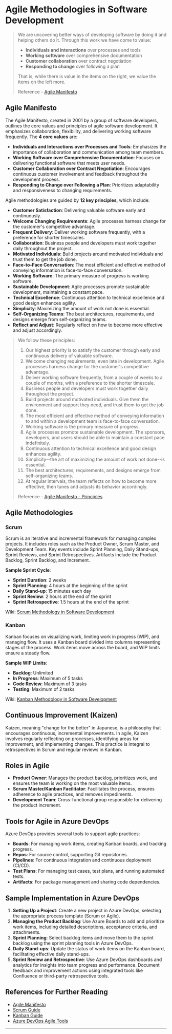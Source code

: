 # Agile Methodologies in Software Development

>
>
> We are uncovering better ways of developing software by doing it and helping others do it.
> Through this work we have come to value:
>
> - **Individuals and interactions** over processes and tools
> - **Working software** over comprehensive documentation
> - **Customer collaboration** over contract negotiation
> - **Responding to change** over following a plan
>
> That is, while there is value in the items on
> the right, we value the items on the left more.
>
> Reference - [Agile Manifesto](https://agilemanifesto.org/)
>

## Agile Manifesto

The Agile Manifesto, created in 2001 by a group of software developers, outlines the core values and principles of agile software development. It emphasizes collaboration, flexibility, and delivering working software frequently. The **4 core values** are:

- **Individuals and Interactions over Processes and Tools**: Emphasizes the importance of collaboration and communication among team members.
- **Working Software over Comprehensive Documentation**: Focuses on delivering functional software that meets user needs.
- **Customer Collaboration over Contract Negotiation**: Encourages continuous customer involvement and feedback throughout the development process.
- **Responding to Change over Following a Plan**: Prioritizes adaptability and responsiveness to changing requirements.

Agile methodologies are guided by **12 key principles**, which include:

- **Customer Satisfaction**: Delivering valuable software early and continuously.
- **Welcome Changing Requirements**: Agile processes harness change for the customer's competitive advantage.
- **Frequent Delivery**: Deliver working software frequently, with a preference for shorter timescales.
- **Collaboration**: Business people and developers must work together daily throughout the project.
- **Motivated Individuals**: Build projects around motivated individuals and trust them to get the job done.
- **Face-to-Face Conversation**: The most efficient and effective method of conveying information is face-to-face conversation.
- **Working Software**: The primary measure of progress is working software.
- **Sustainable Development**: Agile processes promote sustainable development, maintaining a constant pace.
- **Technical Excellence**: Continuous attention to technical excellence and good design enhances agility.
- **Simplicity**: Maximizing the amount of work not done is essential.
- **Self-Organizing Teams**: The best architectures, requirements, and designs emerge from self-organizing teams.
- **Reflect and Adjust**: Regularly reflect on how to become more effective and adjust accordingly.

>
> We follow these principles:
>
> 1. Our highest priority is to satisfy the customer through early and continuous delivery of valuable software.
> 2. Welcome changing requirements, even late in development. Agile processes harness change for the customer's competitive advantage.
> 3. Deliver working software frequently, from a couple of weeks to a couple of months, with a preference to the shorter timescale.
> 4. Business people and developers must work together daily throughout the project.
> 5. Build projects around motivated individuals. Give them the environment and support they need, and trust them to get the job done.
> 6. The most efficient and effective method of conveying information to and within a development team is face-to-face conversation.
> 7. Working software is the primary measure of progress.
> 8. Agile processes promote sustainable development. The sponsors, developers, and users should be able to maintain a constant pace indefinitely.
> 9. Continuous attention to technical excellence and good design enhances agility.
> 10. Simplicity--the art of maximizing the amount of work not done--is essential.
> 11. The best architectures, requirements, and designs emerge from self-organizing teams.
> 12. At regular intervals, the team reflects on how to become more effective, then tunes and adjusts its behavior accordingly.
>
> Reference - [Agile Manifesto - Principles](https://agilemanifesto.org/principles.html)
>

## Agile Methodologies

### Scrum

Scrum is an iterative and incremental framework for managing complex projects. It includes roles such as the Product Owner, Scrum Master, and Development Team. Key events include Sprint Planning, Daily Stand-ups, Sprint Reviews, and Sprint Retrospectives. Artifacts include the Product Backlog, Sprint Backlog, and Increment.

**Sample Sprint Cycle**:
- **Sprint Duration**: 2 weeks
- **Sprint Planning**: 4 hours at the beginning of the sprint
- **Daily Stand-up**: 15 minutes each day
- **Sprint Review**: 2 hours at the end of the sprint
- **Sprint Retrospective**: 1.5 hours at the end of the sprint

Wiki: [Scrum Methodology in Software Development](./agile-methodologies-scrum-in-software-development.md)

### Kanban

Kanban focuses on visualizing work, limiting work in progress (WIP), and managing flow. It uses a Kanban board divided into columns representing stages of the process. Work items move across the board, and WIP limits ensure a steady flow.

**Sample WIP Limits**:
- **Backlog**: Unlimited
- **In Progress**: Maximum of 5 tasks
- **Code Review**: Maximum of 3 tasks
- **Testing**: Maximum of 2 tasks

Wiki: [Kanban Methodology in Software Development](./agile-methodologies-kanban-in-software-development.md)

## Continuous Improvement (Kaizen)

Kaizen, meaning "change for the better" in Japanese, is a philosophy that encourages continuous, incremental improvements. In agile, Kaizen involves regularly reflecting on processes, identifying areas for improvement, and implementing changes. This practice is integral to retrospectives in Scrum and regular reviews in Kanban.

## Roles in Agile

- **Product Owner**: Manages the product backlog, prioritizes work, and ensures the team is working on the most valuable items.
- **Scrum Master/Kanban Facilitator**: Facilitates the process, ensures adherence to agile practices, and removes impediments.
- **Development Team**: Cross-functional group responsible for delivering the product increment.

## Tools for Agile in Azure DevOps

Azure DevOps provides several tools to support agile practices:

- **Boards**: For managing work items, creating Kanban boards, and tracking progress.
- **Repos**: For source control, supporting Git repositories.
- **Pipelines**: For continuous integration and continuous deployment (CI/CD).
- **Test Plans**: For managing test cases, test plans, and running automated tests.
- **Artifacts**: For package management and sharing code dependencies.

## Sample Implementation in Azure DevOps

1. **Setting Up a Project**: Create a new project in Azure DevOps, selecting the appropriate process template (Scrum or Agile).
2. **Managing the Product Backlog**: Use Azure Boards to add and prioritize work items, including detailed descriptions, acceptance criteria, and attachments.
3. **Sprint Planning**: Select backlog items and move them to the sprint backlog using the sprint planning tools in Azure DevOps.
4. **Daily Stand-ups**: Update the status of work items on the Kanban board, facilitating effective daily stand-ups.
5. **Sprint Review and Retrospective**: Use Azure DevOps dashboards and analytics for insights into team progress and performance. Document feedback and improvement actions using integrated tools like Confluence or third-party retrospective tools.

## References for Further Reading

- [Agile Manifesto](https://agilemanifesto.org/)
- [Scrum Guide](https://scrumguides.org/scrum-guide.html)
- [Kanban Guide](https://kanban.university/)
- [Azure DevOps Agile Tools](https://docs.microsoft.com/en-us/azure/devops/boards/get-started/what-is-azure-boards?view=azure-devops)

---
